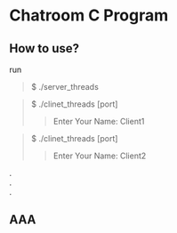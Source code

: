 # Chatroom C Program

## How to use?
run
> $ ./server_threads

> $ ./clinet_threads [port]
>> Enter Your Name: Client1

> $ ./clinet_threads [port]
>> Enter Your Name: Client2

.\
.\
.

## AAA